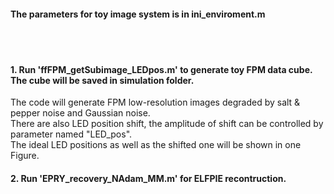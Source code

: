 #### The parameters for toy image system is in ini_enviroment.m <br>
<br>
<br>

#### 1. Run 'ffFPM_getSubimage_LEDpos.m' to generate toy FPM data cube. The cube will be saved in simulation folder. <br>

The code will generate FPM low-resolution images degraded by salt & pepper noise and Gaussian noise. <br>
There are also LED position shift, the amplitude of shift can be controlled by parameter named "LED_pos". <br>
The ideal LED positions as well as the shifted one will be shown in one Figure.

#### 2. Run 'EPRY_recovery_NAdam_MM.m' for ELFPIE recontruction. <br>
